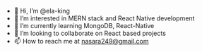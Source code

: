 - 👋 Hi, I’m @ela-king
- 👀 I’m interested in MERN stack and React Native development
- 🌱 I’m currently learning MongoDB, React-Native
- 💞️ I’m looking to collaborate on React based projects
- 📫 How to reach me at nasara249@gmail.com
